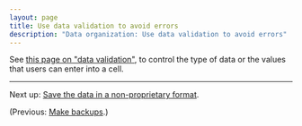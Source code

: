 ```yaml
---
layout: page
title: Use data validation to avoid errors
description: "Data organization: Use data validation to avoid errors"
---
```


See
[this page on "data validation"](https://support.office.com/en-nz/article/Apply-data-validation-to-cells-c743a24a-bc48-41f1-bd92-95b6aeeb73c9),
to control the type of data or the values that users can enter into a cell.

---

Next up: [Save the data in a non-proprietary format](csv_files.html).

(Previous: [Make backups](backups.html).)
